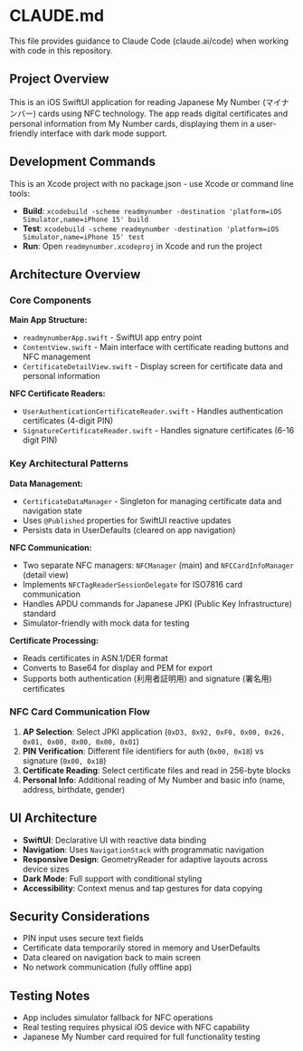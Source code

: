 # CLAUDE.md

This file provides guidance to Claude Code (claude.ai/code) when working with code in this repository.

## Project Overview

This is an iOS SwiftUI application for reading Japanese My Number (マイナンバー) cards using NFC technology. The app reads digital certificates and personal information from My Number cards, displaying them in a user-friendly interface with dark mode support.

## Development Commands

This is an Xcode project with no package.json - use Xcode or command line tools:
- **Build**: `xcodebuild -scheme readmynumber -destination 'platform=iOS Simulator,name=iPhone 15' build`
- **Test**: `xcodebuild -scheme readmynumber -destination 'platform=iOS Simulator,name=iPhone 15' test`
- **Run**: Open `readmynumber.xcodeproj` in Xcode and run the project

## Architecture Overview

### Core Components

**Main App Structure:**
- `readmynumberApp.swift` - SwiftUI app entry point
- `ContentView.swift` - Main interface with certificate reading buttons and NFC management
- `CertificateDetailView.swift` - Display screen for certificate data and personal information

**NFC Certificate Readers:**
- `UserAuthenticationCertificateReader.swift` - Handles authentication certificates (4-digit PIN)
- `SignatureCertificateReader.swift` - Handles signature certificates (6-16 digit PIN)

### Key Architectural Patterns

**Data Management:**
- `CertificateDataManager` - Singleton for managing certificate data and navigation state
- Uses `@Published` properties for SwiftUI reactive updates
- Persists data in UserDefaults (cleared on app navigation)

**NFC Communication:**
- Two separate NFC managers: `NFCManager` (main) and `NFCCardInfoManager` (detail view)
- Implements `NFCTagReaderSessionDelegate` for ISO7816 card communication
- Handles APDU commands for Japanese JPKI (Public Key Infrastructure) standard
- Simulator-friendly with mock data for testing

**Certificate Processing:**
- Reads certificates in ASN.1/DER format
- Converts to Base64 for display and PEM for export
- Supports both authentication (利用者証明用) and signature (署名用) certificates

### NFC Card Communication Flow

1. **AP Selection**: Select JPKI application (`0xD3, 0x92, 0xF0, 0x00, 0x26, 0x01, 0x00, 0x00, 0x00, 0x01`)
2. **PIN Verification**: Different file identifiers for auth (`0x00, 0x18`) vs signature (`0x00, 0x1B`)
3. **Certificate Reading**: Select certificate files and read in 256-byte blocks
4. **Personal Info**: Additional reading of My Number and basic info (name, address, birthdate, gender)

## UI Architecture

- **SwiftUI**: Declarative UI with reactive data binding
- **Navigation**: Uses `NavigationStack` with programmatic navigation
- **Responsive Design**: GeometryReader for adaptive layouts across device sizes
- **Dark Mode**: Full support with conditional styling
- **Accessibility**: Context menus and tap gestures for data copying

## Security Considerations

- PIN input uses secure text fields
- Certificate data temporarily stored in memory and UserDefaults
- Data cleared on navigation back to main screen
- No network communication (fully offline app)

## Testing Notes

- App includes simulator fallback for NFC operations
- Real testing requires physical iOS device with NFC capability
- Japanese My Number card required for full functionality testing